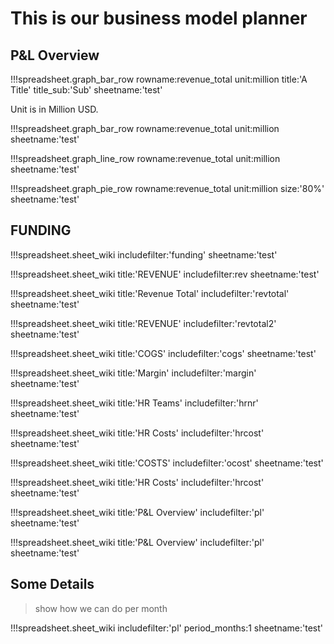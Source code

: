 # This is our business model planner

## P&L Overview


<!-- period is in months, 3 means every quarter -->


!!!spreadsheet.graph_bar_row rowname:revenue_total unit:million title:'A Title' title_sub:'Sub' sheetname:'test'

Unit is in Million USD.

!!!spreadsheet.graph_bar_row rowname:revenue_total unit:million sheetname:'test'

!!!spreadsheet.graph_line_row rowname:revenue_total unit:million sheetname:'test'

!!!spreadsheet.graph_pie_row rowname:revenue_total unit:million size:'80%' sheetname:'test'

## FUNDING

!!!spreadsheet.sheet_wiki includefilter:'funding' sheetname:'test'

!!!spreadsheet.sheet_wiki title:'REVENUE' includefilter:rev sheetname:'test'

!!!spreadsheet.sheet_wiki title:'Revenue Total' includefilter:'revtotal' sheetname:'test'

!!!spreadsheet.sheet_wiki title:'REVENUE' includefilter:'revtotal2' sheetname:'test'

!!!spreadsheet.sheet_wiki title:'COGS' includefilter:'cogs' sheetname:'test'

!!!spreadsheet.sheet_wiki title:'Margin' includefilter:'margin' sheetname:'test'

!!!spreadsheet.sheet_wiki title:'HR Teams' includefilter:'hrnr' sheetname:'test'

!!!spreadsheet.sheet_wiki title:'HR Costs' includefilter:'hrcost' sheetname:'test'

!!!spreadsheet.sheet_wiki title:'COSTS' includefilter:'ocost' sheetname:'test'

!!!spreadsheet.sheet_wiki title:'HR Costs' includefilter:'hrcost' sheetname:'test'

!!!spreadsheet.sheet_wiki title:'P&L Overview' includefilter:'pl' sheetname:'test'

!!!spreadsheet.sheet_wiki title:'P&L Overview' includefilter:'pl' sheetname:'test'

## Some Details

> show how we can do per month

!!!spreadsheet.sheet_wiki includefilter:'pl' period_months:1 sheetname:'test'



